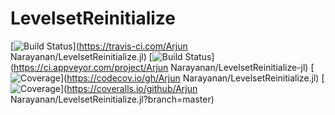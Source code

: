 # LevelsetReinitialize

[![Build Status](https://travis-ci.com/ArjunNarayanan/LevelsetReinitialize.jl.svg?branch=master)](https://travis-ci.com/Arjun Narayanan/LevelsetReinitialize.jl)
[![Build Status](https://ci.appveyor.com/api/projects/status/github/ArjunNarayanan/LevelsetReinitialize.jl?svg=true)](https://ci.appveyor.com/project/Arjun Narayanan/LevelsetReinitialize-jl)
[![Coverage](https://codecov.io/gh/ArjunNarayanan/LevelsetReinitialize.jl/branch/master/graph/badge.svg)](https://codecov.io/gh/Arjun Narayanan/LevelsetReinitialize.jl)
[![Coverage](https://coveralls.io/repos/github/ArjunNarayanan/LevelsetReinitialize.jl/badge.svg?branch=master)](https://coveralls.io/github/Arjun Narayanan/LevelsetReinitialize.jl?branch=master)
